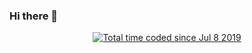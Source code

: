 ### Hi there 👋

<p align="center">
  <a href="https://wakatime.com/@duglasher">
    <img src="https://wakatime.com/badge/user/03dd389b-1172-4622-9b42-9a4e00ba31ef.svg" alt="Total time coded since Jul 8 2019" />
  </a>
</p>
